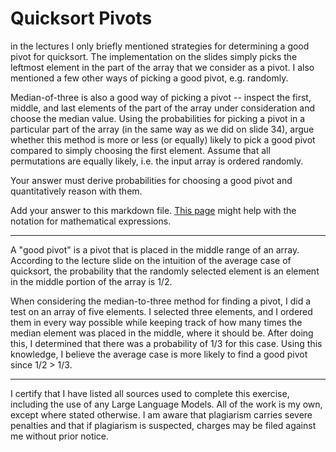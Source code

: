 # Quicksort Pivots

in the lectures I only briefly mentioned strategies for determining a good pivot
for quicksort. The implementation on the slides simply picks the leftmost
element in the part of the array that we consider as a pivot. I also mentioned a
few other ways of picking a good pivot, e.g. randomly.

Median-of-three is also a good way of picking a pivot -- inspect the first,
middle, and last elements of the part of the array under consideration and
choose the median value. Using the probabilities for picking a pivot in a
particular part of the array (in the same way as we did on slide 34), argue
whether this method is more or less (or equally) likely to pick a good pivot
compared to simply choosing the first element. Assume that all permutations are
equally likely, i.e. the input array is ordered randomly.

Your answer must derive probabilities for choosing a good pivot and
quantitatively reason with them.

Add your answer to this markdown file. [This
page](https://docs.github.com/en/get-started/writing-on-github/working-with-advanced-formatting/writing-mathematical-expressions)
might help with the notation for mathematical expressions.

-----

A "good pivot" is a pivot that is placed in the middle range of an array.  According to the lecture slide on the intuition of the average case of quicksort, the probability that the randomly selected element is an element in the middle portion of the array is 1/2.

When considering the median-to-three method for finding a pivot, I did a test on an array of five elements.  I selected three elements, and I ordered them in every way possible while keeping track of how many times the median element was placed in the middle, where it should be.  After doing this, I determined that there was a probability of 1/3 for this case.  Using this knowledge, I believe the average case is more likely to find a good pivot since 1/2 > 1/3.

-----

I certify that I have listed all sources used to complete this exercise, including the use of any Large Language Models.  All of the work is my own, except where stated otherwise.  I am aware that plagiarism carries severe penalties and that if plagiarism is suspected, charges may be filed against me without prior notice.
